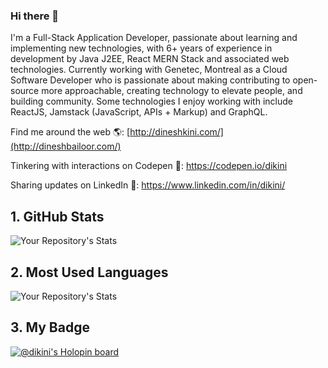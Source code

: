 ### Hi there 👋

I'm a Full-Stack Application Developer, passionate about learning and implementing new technologies, with 6+ years of experience in development by Java J2EE, React MERN Stack and associated web technologies. Currently working with Genetec, Montreal as a Cloud Software Developer who is passionate about making contributing to open-source more approachable, creating technology to elevate people, and building community. Some technologies I enjoy working with include ReactJS, Jamstack (JavaScript, APIs + Markup) and GraphQL. 

Find me around the web 🌎: [http://dineshkini.com/](http://dineshbailoor.com/)

Tinkering with interactions on Codepen 🏓: https://codepen.io/dikini

Sharing updates on LinkedIn 💼: https://www.linkedin.com/in/dikini/

## 1. GitHub Stats
![Your Repository's Stats](https://github-readme-stats.vercel.app/api?username=dinesh-07&show_icons=true)

## 2. Most Used Languages
![Your Repository's Stats](https://github-readme-stats.vercel.app/api/top-langs/?username=dinesh-07&theme=blue)

## 3. My Badge
[![@dikini's Holopin board](https://holopin.me/dikini)](https://holopin.io/@dikini)

